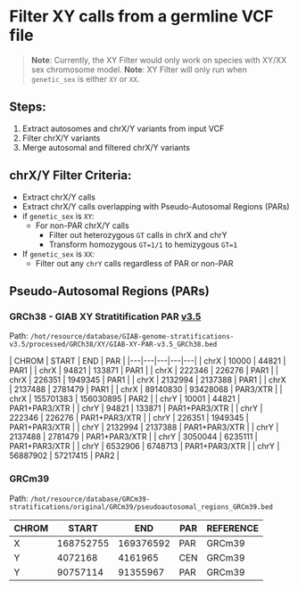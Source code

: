 # Filter XY calls from a germline VCF file
> **Note**: Currently, the XY Filter would only work on species with XY/XX sex chromosome model.
> **Note**: XY Filter will only run when `genetic_sex` is either `XY` or `XX`.

## Steps:
1. Extract autosomes and chrX/Y variants from input VCF
2. Filter chrX/Y variants
3. Merge autosomal and filtered chrX/Y variants

## chrX/Y Filter Criteria:
- Extract chrX/Y calls
- Extract chrX/Y calls overlapping with Pseudo-Autosomal Regions (PARs)
- if `genetic_sex` is `XY`:
    - For non-PAR chrX/Y calls
        - Filter out heterozygous `GT` calls in chrX and chrY
        - Transform homozygous `GT=1/1` to hemizygous `GT=1`
- If `genetic_sex` is `XX`:
    - Filter out any `chrY` calls regardless of PAR or non-PAR

## Pseudo-Autosomal Regions (PARs)
### GRCh38 - GIAB XY Stratitification PAR [v3.5](https://ftp-trace.ncbi.nlm.nih.gov/ReferenceSamples/giab/release/genome-stratifications/v3.5/GRCh38@all/XY/)

Path: `/hot/resource/database/GIAB-genome-stratifications-v3.5/processed/GRCh38/XY/GIAB-XY-PAR-v3.5_GRCh38.bed`

| CHROM | START | END | PAR |
|---|---|---|---|---|
| chrX | 10000 | 44821 | PAR1 |
| chrX | 94821 | 133871 | PAR1 |
| chrX | 222346 | 226276 | PAR1 |
| chrX | 226351 | 1949345 | PAR1 |
| chrX | 2132994 | 2137388 | PAR1 |
| chrX | 2137488 | 2781479 | PAR1 |
| chrX | 89140830 | 93428068 | PAR3/XTR |
| chrX | 155701383 | 156030895 | PAR2 |
| chrY | 10001 | 44821 | PAR1+PAR3/XTR |
| chrY | 94821 | 133871 | PAR1+PAR3/XTR |
| chrY | 222346 | 226276 | PAR1+PAR3/XTR |
| chrY | 226351 | 1949345 | PAR1+PAR3/XTR |
| chrY | 2132994 | 2137388 | PAR1+PAR3/XTR |
| chrY | 2137488 | 2781479 | PAR1+PAR3/XTR |
| chrY | 3050044 | 6235111 | PAR1+PAR3/XTR |
| chrY | 6532906 | 6748713 | PAR1+PAR3/XTR |
| chrY | 56887902 | 57217415 | PAR2 |

### GRCm39

Path: `/hot/resource/database/GRCm39-stratifications/original/GRCm39/pseudoautosomal_regions_GRCm39.bed`

| CHROM | START | END | PAR | REFERENCE |
|---|---|---|---|---|
| X | 168752755 | 169376592 | PAR | GRCm39 |
| Y | 4072168 | 4161965 | CEN | GRCm39 |
| Y | 90757114 | 91355967 | PAR | GRCm39 |
